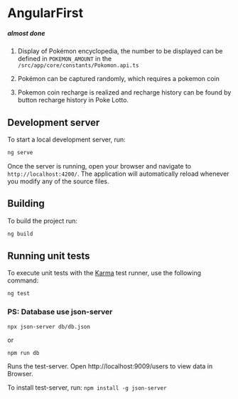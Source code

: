 # AngularFirst

##### almost done

1. Display of Pokémon encyclopedia, the number to be displayed can be defined in `POKEMON_AMOUNT` in the `/src/app/core/constants/Pokomon.api.ts`

2. Pokémon can be captured randomly, which requires a pokemon coin

3. Pokemon coin recharge is realized and recharge history can be found by button recharge history in Poke Lotto.

## Development server

To start a local development server, run:

```bash
ng serve
```

Once the server is running, open your browser and navigate to `http://localhost:4200/`. The application will automatically reload whenever you modify any of the source files.

## Building

To build the project run:

```bash
ng build
```

## Running unit tests

To execute unit tests with the [Karma](https://karma-runner.github.io) test runner, use the following command:

```bash
ng test
```

### PS: Database use json-server

```
npx json-server db/db.json
```

or

```
npm run db
```

Runs the test-server.
Open http://localhost:9009/users to view data in Browser.

To install test-server, run: `npm install -g json-server`
